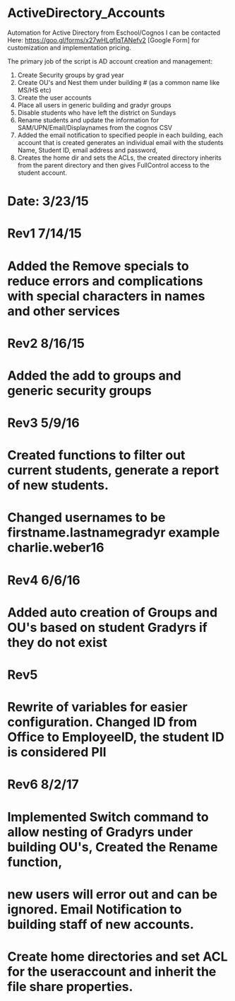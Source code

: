 # ActiveDirectory_Accounts
Automation for Active Directory from Eschool/Cognos
I can be contacted Here:
https://goo.gl/forms/x27wHLgfIqTANefv2 [Google Form] for customization and implementation pricing.


The primary job of the script is AD account creation and management:
1) Create Security groups by grad year
2) Create OU's and Nest them under building # (as a common name like MS/HS etc)
3) Create the user accounts
4) Place all users in generic building and gradyr groups
5) Disable students who have left the district on Sundays
6) Rename students and update the information for SAM/UPN/Email/Displaynames from the cognos CSV
7) Added the email notification to specified people in each building, each account that is created generates an individual email with the students Name, Student ID, email address and password,
8) Creates the home dir and sets the ACLs, the created directory inherits from the parent directory and then gives FullControl access to the student account.

# Date: 3/23/15
# Rev1 7/14/15 
# Added the Remove specials to reduce errors and complications with special characters in names and other services
# Rev2 8/16/15 
# Added the add to groups and generic security groups
# Rev3 5/9/16 
# Created functions to filter out current students, generate a report of new students. 
# Changed usernames to be firstname.lastnamegradyr example charlie.weber16
# Rev4 6/6/16 
# Added auto creation of Groups and OU's based on student Gradyrs if they do not exist
# Rev5 
# Rewrite of variables for easier configuration. Changed ID from Office to EmployeeID, the student ID is considered PII
# Rev6 8/2/17
# Implemented Switch command to allow nesting of Gradyrs under building OU's, Created the Rename function, 
# new users will error out and can be ignored. Email Notification to building staff of new accounts. 
# Create home directories and set ACL for the useraccount and inherit the file share properties. 
